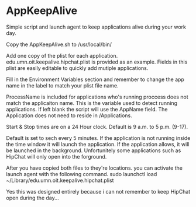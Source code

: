 # AppKeepAlive
Simple script and launch agent to keep applications alive during your work day.

Copy the AppKeepAlive.sh to /usr/local/bin/

Add one copy of the plist for each application. edu.umn.oit.keepalive.hipchat.plist is provided as an example. Fields in this plist are easily editable to quickly add mutiple applications.

Fill in the Environment Variables section and remember to change the app name in the label to match your plist file name.

ProcessName is included for applications who's running proccess does not match the applicaiton name. This is the variable used to detect running applications. If left blank the script will use the AppName field. The Application does not need to reside in /Applications.

Start & Stop times are on a 24 Hour clock. Default is 9 a.m. to 5 p.m. (9-17).

Default is set to sech every 5 minutes. If the application is not running inside the time window it will launch the application. If the application allows, it will be launched in the background. Unfortunitely some applications such as HipChat will only open into the forground.

After you have copied both files to they're locations. you can activate the launch agent with the following command. sudo launchctl load ~/Library/edu.umn.oit.keepalive.hipchat.plist

Yes this was designed entirely because i can not remember to keep HipChat open during the day...
